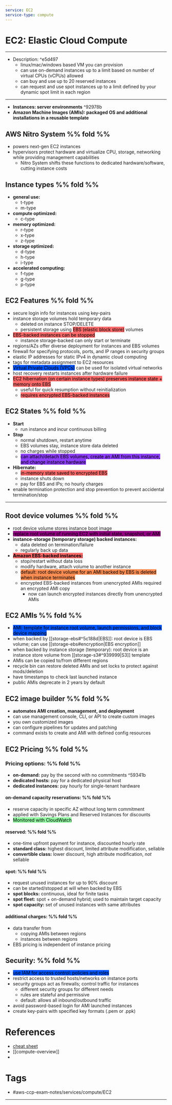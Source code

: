 ```yaml
---
service: EC2
service-type: compute
---
```


# EC2: Elastic Cloud Compute
---
- Description:  ^e5d497
	- linux/mac/windows based VM you can provision
	- can use on-demand instances up to a limit based on number of virtual CPUs (vCPUs) allowed
	- can buy and use up to 20 reserved instances
	- can request and use spot instances up to a limit defined by your dynamic spot limit in each region
---
- **Instances: server environments** ^92978b
- **Amazon Machine Images (AMIs): packaged OS and additional installations in a reusable template**
## AWS Nitro System %% fold %%
- powers next-gen EC2 instances
- hypervisors protect hardware and virtualize CPU, storage, networking while providing management capabilities
	- Nitro System shifts these functions to dedicated hardware/software, cutting instance costs
## Instance types %% fold %%
- **general use:**
	- t-type
	- m-type
- **compute optimized:**
	- c-type
- **memory optimized:**
	- r-type
	- x-type
	- z-type
- **storage optimized:**
	- d-type
	- h-type
	- i-type
- **accelerated computing:**
	- f-type
	- g-type
	- p-type
## EC2 Features %% fold %% 
- secure login info for instances using key-pairs
- instance storage volumes hold temporary data
	- deleted on instance STOP/DELETE
	- persistent storage using <mark style="background: #FF000094;">EBS (elastic block store)</mark> volumes
- <mark style="background: #FF000094;">EBS-backed instances can be stopped</mark> 
	- instance storage-backed can only start or terminate
- regions/AZs offer diverse deployment for instances and EBS volumes
-  firewall for specifying protocols, ports, and IP ranges in security groups
- elastic IP addresses for static IPv4 in dynamic cloud computing
- tags for metadata assignment to EC2 resources
- <mark style="background: #0055FF;">Virtual Private Clouds (VPCs)</mark> can be used for isolated virtual networks
- host recovery restarts instances after hardware failure
- <mark style="background: #FF000094;">EC2 hibernation (on certain instance types) preserves instance state + memory onto EBS</mark>
	- useful for quick resumption without reinitialization
	- <mark style="background: #FF000094;">requires encrypted EBS-backed instances</mark> 
## EC2 States %% fold %% 
- **Start**
	- run instance and incur continuous billing
- **Stop**
	- normal shutdown, restart anytime
	- EBS volumes stay, instance store data deleted
	- no charges while stopped
	- <mark style="background: #6800FFBF;">can attach/detach EBS volumes, create an AMI from this instance, and change instance hardware</mark>
- **Hibernate:**
	- <mark style="background: #FF000094;">in-memory state saved to encrypted EBS</mark>
	- instance shuts down
	- pay for EBS and IPs; no hourly charges
- enable termination protection and stop prevention to prevent accidental termination/stop
---
## Root device volumes %% fold %%
- root device volume stores instance boot image
- <mark style="background: #930083;">replace root volume of running EC2 with initial state, snapshot, or AMI</mark>
- **instance-storage (temporary storage) backed instances:**
	- data deleted on termination/failure
	- regularly back up data
- **<mark style="background: #FF000094;">Amazon EBS-backed instances:</mark>**
	- stop/restart without data loss
	- modify hardware, attach volume to another instance
	- <mark style="background: #FF5700AB;">default: root device volume for an AMI backed by EBS is deleted when instance terminates</mark>
	- encrypted EBS-backed instances from unencrypted AMIs required an encrypted AMI copy
		- now can launch encrypted instances directly from unencrypted AMIs
## EC2 AMIs  %% fold %% 
- <mark style="background: #0055FF;">AMI: template for instance root volume, launch permissions, and block device mapping</mark>
- when backed by [[storage-ebs#^5c188d|EBS]]: root device is EBS volume; can use [[storage-ebs#encryption|EBS encryption]]
- when backed by instance storage (temporary): root device is an instance store volume from [[storage-s3#^939999|S3]] template
- AMIs can be copied to/from different regions
- recycle bin can restore deleted AMIs and set locks to protect against mods/deletion
- have timestamps to check last launched instance
- public AMIs deprecate in 2 years by default
## EC2 image builder %% fold %%
- **automates AMI creation, management, and deployment**
- can use management console, CLI, or API to create custom images
- you own customized images
- can configure pipelines for updates and patching
- command exists to create and AMI with defined config resources
## EC2 Pricing %% fold %%
### Pricing options: %% fold %%
- **on-demand:** pay by the second with no commitments ^59341b
- **dedicated hosts:** pay for a dedicated physical host
- **dedicated instances:** pay hourly for single-tenant hardware
#### on-demand capacity reservations: %% fold %% 
- reserve capacity in specific AZ without long term commitment
- applied with Savings Plans and Reserved Instances for discounts
- <mark style="background: #00FF266B;">Monitored with CloudWatch</mark>
#### reserved:  %% fold %% 
- one-time upfront payment for instance, discounted hourly rate
- **standard class:** highest discount, limited attribute modification, sellable
- **convertible class:** lower discount, high attribute modification, *not* sellable
#### spot: %% fold %%
- request unused instances for up to 90% discount
- can be started/stopped at will when backed by EBS
- **spot blocks:** continuous, ideal for finite tasks
- **spot fleet:** spot + on-demand hybrid; used to maintain target capacity
- **spot capacity:** set of unused instances with same attributes
#### additional charges:  %% fold %%
- data transfer from 
	- copying AMIs between regions
	- instances between regions
- EBS pricing is independent of instance pricing
## Security: %% fold %%
- <mark style="background: #0055FF;">use IAM for access control: policies and roles</mark>
- restrict access to trusted hosts/networks on instance ports
- security groups act as firewalls; control traffic for instances
	- different security groups for different needs
	- rules are stateful and permissive
	- default: allows all inbound/outbound traffic
- avoid password-based login for AMI launched instances
- create key-pairs with specified key formats (.pem or .ppk)
# References
- [cheat sheet](https://tutorialsdojo.com/amazon-elastic-compute-cloud-amazon-ec2/)
- [[compute-overview]]
- 
# Tags
- #aws-ccp-exam-notes/services/compute/EC2  
---